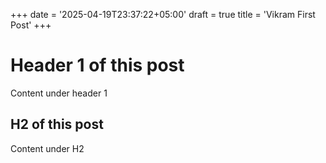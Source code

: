 +++
date = '2025-04-19T23:37:22+05:00'
draft = true
title = 'Vikram First Post'
+++

# Header 1 of this post
Content under header 1

## H2 of this post
Content under H2